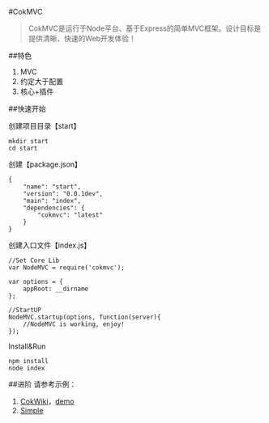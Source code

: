#CokMVC
>CokMVC是运行于Node平台、基于Express的简单MVC框架。设计目标是提供清晰、快速的Web开发体验！

##特色
1. MVC
2. 约定大于配置
3. 核心+插件

##快速开始

创建项目目录【start】
```
mkdir start
cd start
```
创建【package.json】
```
{
    "name": "start",
    "version": "0.0.1dev",
    "main": "index",
    "dependencies": {
        "cokmvc": "latest"
    }
}

```
创建入口文件【index.js】
```
//Set Core Lib
var NodeMVC = require('cokmvc');

var options = {
	appRoot: __dirname
};

//StartUP
NodeMVC.startup(options, function(server){
	//NodeMVC is working, enjoy!
});

```
Install&Run
```
npm install
node index
```

##进阶
请参考示例：

1. [CokWiki](https://git.oschina.net/cokapp/CokWiki)，[demo](http://cokwiki.coding.io "host on coding.io")
2. [Simple](https://git.oschina.net/cokapp/NodeMVC/tree/master/examples/simple/)
